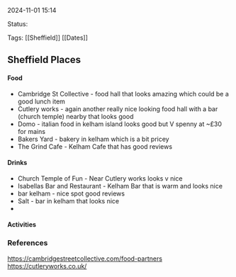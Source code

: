 
2024-11-01 15:14

Status:

Tags: [[Sheffield]] [[Dates]] 

## Sheffield Places

#### Food
- Cambridge St Collective - food hall that looks amazing which could be a good lunch item
- Cutlery works - again another really nice looking food hall with a bar (church temple) nearby that looks good 
- Domo - italian food in kelham island looks good but V spenny at ~£30 for mains
- Bakers Yard - bakery in kelham which is a bit pricey
- The Grind Cafe - Kelham Cafe that has good reviews 
#### Drinks
- Church Temple of Fun - Near Cutlery works looks v nice 
- Isabellas Bar and Restaurant - Kelham Bar that is warm and looks nice
- bar kelham - nice spot good reviews 
- Salt - bar in kelham that looks nice
- 
#### Activities






### References

https://cambridgestreetcollective.com/food-partners
https://cutleryworks.co.uk/
